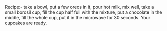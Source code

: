 Recipe:-
take a bowl, put a few oreos in it, pour hot milk, mix well, take a small borosil cup, fill the cup half full with the mixture, put a chocolate in the middle, fill the whole cup, put it in the microwave for 30 seconds. Your cupcakes are ready.